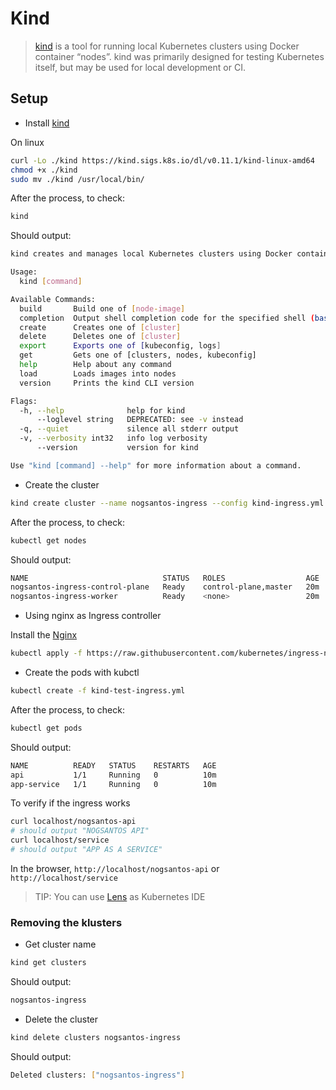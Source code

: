 # Kind

> [kind](https://sigs.k8s.io/kind) is a tool for running local Kubernetes clusters using Docker container “nodes”. kind was primarily designed for testing Kubernetes itself, but may be used for local development or CI.

## Setup

- Install [kind](https://kind.sigs.k8s.io/docs/user/quick-start/#installation)

On linux

```bash
curl -Lo ./kind https://kind.sigs.k8s.io/dl/v0.11.1/kind-linux-amd64
chmod +x ./kind
sudo mv ./kind /usr/local/bin/
```

After the process, to check:

```bash
kind
```

Should output:

```bash
kind creates and manages local Kubernetes clusters using Docker container 'nodes'

Usage:
  kind [command]

Available Commands:
  build       Build one of [node-image]
  completion  Output shell completion code for the specified shell (bash, zsh or fish)
  create      Creates one of [cluster]
  delete      Deletes one of [cluster]
  export      Exports one of [kubeconfig, logs]
  get         Gets one of [clusters, nodes, kubeconfig]
  help        Help about any command
  load        Loads images into nodes
  version     Prints the kind CLI version

Flags:
  -h, --help              help for kind
      --loglevel string   DEPRECATED: see -v instead
  -q, --quiet             silence all stderr output
  -v, --verbosity int32   info log verbosity
      --version           version for kind

Use "kind [command] --help" for more information about a command.
```

- Create the cluster

```bash
kind create cluster --name nogsantos-ingress --config kind-ingress.yml
```

After the process, to check:

```bash
kubectl get nodes
```

Should output:

```bash
NAME                              STATUS   ROLES                  AGE   VERSION
nogsantos-ingress-control-plane   Ready    control-plane,master   20m   v1.21.1
nogsantos-ingress-worker          Ready    <none>                 20m   v1.21.1
```

- Using nginx as Ingress controller

Install the [Nginx](https://kind.sigs.k8s.io/docs/user/ingress/#ingress-nginx)

```bash
kubectl apply -f https://raw.githubusercontent.com/kubernetes/ingress-nginx/main/deploy/static/provider/kind/deploy.yaml
```

- Create the pods with kubctl

```bash
kubectl create -f kind-test-ingress.yml
```

After the process, to check:

```bash
kubectl get pods
```

Should output:

```bash
NAME          READY   STATUS    RESTARTS   AGE
api           1/1     Running   0          10m
app-service   1/1     Running   0          10m
```

To verify if the ingress works

```bash
curl localhost/nogsantos-api
# should output "NOGSANTOS API"
curl localhost/service
# should output "APP AS A SERVICE"
```

In the browser, `http://localhost/nogsantos-api` or ``http://localhost/service``

> TIP: You can use [Lens](https://docs.k8slens.dev/main/getting-started/) as Kubernetes IDE

### Removing the klusters

- Get cluster name

```bash
kind get clusters
```

Should output:

```bash
nogsantos-ingress
```

- Delete the cluster

```bash
kind delete clusters nogsantos-ingress
```

Should output:

```bash
Deleted clusters: ["nogsantos-ingress"]
```
